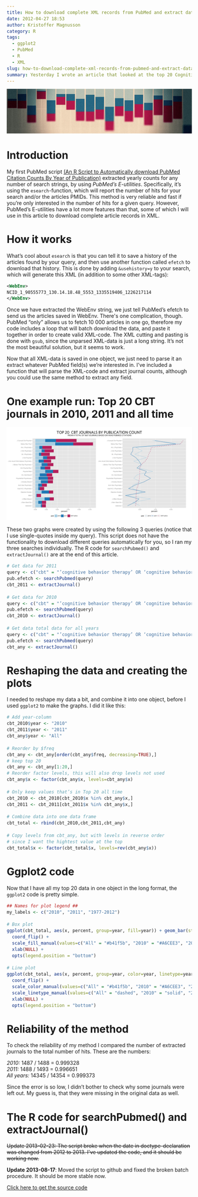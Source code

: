 ```yaml
---
title: How to download complete XML records from PubMed and extract data
date: 2012-04-27 18:53
author: Kristoffer Magnusson
category: R
tags: 
  - ggplot2
  - PubMed
  - R
  - XML
slug: how-to-download-complete-xml-records-from-pubmed-and-extract-data
summary: Yesterday I wrote an article that looked at the top 20 Cognitive Behavior Therapy journals with the most publications; today I will explain how I did it with R.
---
```


![How to download complete XML records from PubMed and extract data. By Kristoffer Magnusson](./img/Use-R-to-download-complete-XML-records-from-PubMed-and-extract-data.jpg)
# Introduction

My first PubMed script [(An R Script to Automatically download PubMed
Citation Counts By Year of Publication)][] extracted yearly counts for
any number of search strings, by using *PubMed’s E-utilities*.
Specifically, it’s using the `esearch`-function, which will report the
number of hits for your search and/or the articles PMIDs. This method is
very reliable and fast if you’re only interested in the number of hits
for a given query. However, PubMed’s E-utilities have a lot more
features than that, some of which I will use in this article to download
complete article records in XML.

# How it works

What’s cool about `esearch` is that you can tell it to save a history of
the articles found by your query, and then use another function called
`efetch` to download that history. This is done by adding
`&usehistory=y` to your search, which will generate this XML (in
addition to some other XML-tags): 

```xml 
<WebEnv>
NCID_1_90555773_130.14.18.48_5553_1335519406_1226217114
</WebEnv>
```

Once we have extracted the WebEnv string, we just tell PubMed’s efetch
to send us the articles saved in WebEnv. There's one complication,
though. PubMed “only” allows us to fetch 10 000 articles in one go,
therefore my code includes a loop that will batch download the data, and
paste it together in order to create valid XML-code. The XML cutting and
pasting is done with `gsub`, since the unparsed XML-data is just a long
string. It’s not the most beautiful solution, but it seems to work.

Now that all XML-data is saved in one object, we just need to parse it
an extract whatever PubMed field(s) we’re interested in. I’ve included a
function that will parse the XML-code and extract journal counts,
although you could use the same method to extract any field.

# One example run: Top 20 CBT journals in 2010, 2011 and all time
![Top 20 Cognitive Behavior Therapy journals by PubMed citation count. By Kristoffer Magnusson](./img/cbt_top20_journals_PubMed_Annual_counts.png)

These two graphs were created by using the following 3 queries (notice
that I use single-quotes inside my query). This script does not have the
functionality to download different queries automatically for you, so I
ran my three searches individually. The R code for `searchPubmed()` and
`extractJournal()` are at the end of this article.  

```r
# Get data for 2011
query <- c("cbt" = "’cognitive behavior therapy’ OR ‘cognitive behavioral therapy’ OR ‘cognitive therapy’ AND 2011[DP]")
pub.efetch <- searchPubmed(query)
cbt_2011 <- extractJournal()

# Get data for 2010
query <- c("cbt" = "’cognitive behavior therapy’ OR ‘cognitive behavioral therapy’ OR ‘cognitive therapy’ AND 2010[DP]")
pub.efetch <- searchPubmed(query)
cbt_2010 <- extractJournal()

# Get data total data for all years
query <- c("cbt" = "’cognitive behavior therapy’ OR ‘cognitive behavioral therapy’ OR ‘cognitive therapy’")
pub.efetch <- searchPubmed(query)
cbt_any <- extractJournal()
```

# Reshaping the data and creating the plots

I needed to reshape my data a bit, and combine it into one object,
before I used `ggplot2` to make the graphs. I did it like this:  

```r
# Add year-column
cbt_2010$year <- "2010"
cbt_2011$year <- "2011"
cbt_any$year <- "All"

# Reorder by $freq
cbt_any <- cbt_any[order(cbt_any$freq, decreasing=TRUE),]
# keep top 20
cbt_any <- cbt_any[1:20,]
# Reorder factor levels, this will also drop levels not used
cbt_any$x <- factor(cbt_any$x, levels=cbt_any$x)

# Only keep values that’s in Top 20 all time
cbt_2010 <- cbt_2010[cbt_2010$x %in% cbt_any$x,]
cbt_2011 <- cbt_2011[cbt_2011$x %in% cbt_any$x,]

# Combine data into one data frame
cbt_total <- rbind(cbt_2010,cbt_2011,cbt_any)

# Copy levels from cbt_any, but with levels in reverse order
# since I want the hightest value at the top
cbt_total$x <- factor(cbt_total$x, levels=rev(cbt_any$x))
```

# Ggplot2 code

Now that I have all my top 20 data in one object in the long format, the
`ggplot2` code is pretty simple. 

```r
## Names for plot legend ##
my_labels <- c("2010", "2011", "1977-2012")

# Box plot
ggplot(cbt_total, aes(x, percent, group=year, fill=year)) + geom_bar(stat="identity") +
  coord_flip() +
  scale_fill_manual(values=c("All" = "#b41f5b", "2010" = "#A6CEE3", "2011" = "#1F78B4"), labels=my_labels) +
  xlab(NULL) +
  opts(legend.position = "bottom")

# Line plot
ggplot(cbt_total, aes(x, percent, group=year, color=year, linetype=year)) + geom_line(size=0.7) +
  coord_flip() +
  scale_color_manual(values=c("All" = "#b41f5b", "2010" = "#A6CEE3", "2011" = "#1F78B4"), labels=my_labels) +
  scale_linetype_manual(values=c("All" = "dashed", "2010" = "solid", "2011" = "solid"), labels=my_labels) +
  xlab(NULL) +
  opts(legend.position = "bottom")
```

# Reliability of the method

To check the reliability of my method I compared the number of extracted
journals to the total number of hits. These are the numbers:

*2010:* 1487 / 1488 = 0.999328  
*2011:* 1488 / 1493 = 0.996651  
*All years:* 14345 / 14354 = 0.999373

Since the error is so low, I didn’t bother to check why some journals
were left out. My guess is, that they were missing in the original data
as well.

# The R code for searchPubmed() and extractJournal()

<del>Update 2013-02-23: The script broke when the date in
doctype-declaration was changed from 2012 to 2013. I've updated the
code, and it should be working now.</del>

**Update 2013-08-17**: Moved the script to github and fixed the broken batch
procedure. It should be more stable now.

[Click here to get the source code](https://github.com/rpsychologist/PubMed/tree/master/PubMedXML)

  [(An R Script to Automatically download PubMed Citation Counts By Year of Publication)]: http://rpsychologist.com/an-r-script-to-automatically-look-at-pubmed-citation-counts-by-year-of-publication/
    "An R Script to Automatically download PubMed Citation Counts By Year of Publication"

